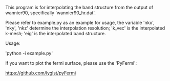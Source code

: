 This program is for interpolating the band structure from the output of wannier90, specifically 'wannier90_hr.dat'.

Please refer to example.py as an example for usage, the variable 'nkx', 'nky', 'nkz' determine the interpolation resolution; 'k_vec' is the interpolated k-mesh; 'eig' is the interpolated band structure.

Usage:

'python -i example.py'

If you want to plot the fermi surface, please use the 'PyFermi':

https://github.com/lyglst/pyFermi
